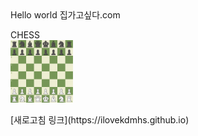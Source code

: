 <html>

<body>
  Hello world
집가고싶다.com

  <p>
    CHESS
    <br>
    <img src="Image/체스.png"{: width="100" height="100"}>
  </p>

  <p>
    [새로고침 링크](https://ilovekdmhs.github.io)
  </p>
</body>

</html>
